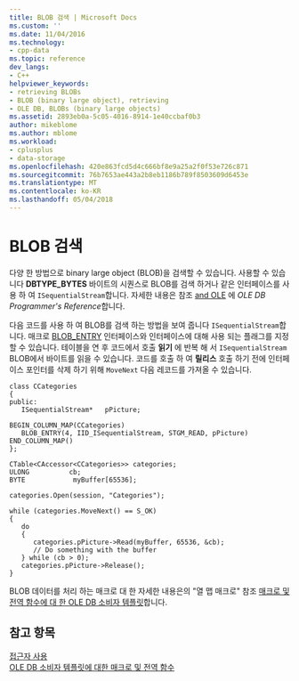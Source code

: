```yaml
---
title: BLOB 검색 | Microsoft Docs
ms.custom: ''
ms.date: 11/04/2016
ms.technology:
- cpp-data
ms.topic: reference
dev_langs:
- C++
helpviewer_keywords:
- retrieving BLOBs
- BLOB (binary large object), retrieving
- OLE DB, BLOBs (binary large objects)
ms.assetid: 2893eb0a-5c05-4016-8914-1e40ccbaf0b3
author: mikeblome
ms.author: mblome
ms.workload:
- cplusplus
- data-storage
ms.openlocfilehash: 420e863fcd5d4c666bf8e9a25a2f0f53e726c871
ms.sourcegitcommit: 76b7653ae443a2b8eb1186b789f8503609d6453e
ms.translationtype: MT
ms.contentlocale: ko-KR
ms.lasthandoff: 05/04/2018
---
```

# <a name="retrieving-a-blob"></a>BLOB 검색
다양 한 방법으로 binary large object (BLOB)을 검색할 수 있습니다. 사용할 수 있습니다 **DBTYPE_BYTES** 바이트의 시퀀스로 BLOB를 검색 하거나 같은 인터페이스를 사용 하 여 `ISequentialStream`합니다. 자세한 내용은 참조 [and OLE](https://msdn.microsoft.com/en-us/library/ms711511.aspx) 에 *OLE DB Programmer's Reference*합니다.  
  
 다음 코드를 사용 하 여 BLOB를 검색 하는 방법을 보여 줍니다 `ISequentialStream`합니다. 매크로 [BLOB_ENTRY](../../data/oledb/blob-entry.md) 인터페이스와 인터페이스에 대해 사용 되는 플래그를 지정할 수 있습니다. 테이블을 연 후 코드에서 호출 **읽기** 에 반복 해 서 `ISequentialStream` BLOB에서 바이트를 읽을 수 있습니다. 코드를 호출 하 여 **릴리스** 호출 하기 전에 인터페이스 포인터를 삭제 하기 위해 `MoveNext` 다음 레코드를 가져올 수 있습니다.  
  
```  
class CCategories  
{  
public:  
   ISequentialStream*   pPicture;  
  
BEGIN_COLUMN_MAP(CCategories)  
   BLOB_ENTRY(4, IID_ISequentialStream, STGM_READ, pPicture)  
END_COLUMN_MAP()  
};  
  
CTable<CAccessor<CCategories>> categories;  
ULONG          cb;  
BYTE            myBuffer[65536];  
  
categories.Open(session, "Categories");  

while (categories.MoveNext() == S_OK)  
{  
   do  
   {  
      categories.pPicture->Read(myBuffer, 65536, &cb);  
      // Do something with the buffer  
   } while (cb > 0);  
   categories.pPicture->Release();  
}  
```  
  
 BLOB 데이터를 처리 하는 매크로 대 한 자세한 내용은의 "열 맵 매크로" 참조 [매크로 및 전역 함수에 대 한 OLE DB 소비자 템플릿](../../data/oledb/macros-and-global-functions-for-ole-db-consumer-templates.md)합니다.  
  
## <a name="see-also"></a>참고 항목  
 [접근자 사용](../../data/oledb/using-accessors.md)   
 [OLE DB 소비자 템플릿에 대한 매크로 및 전역 함수](../../data/oledb/macros-and-global-functions-for-ole-db-consumer-templates.md)
